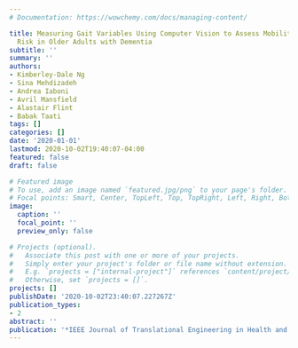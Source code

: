 ```yaml
---
# Documentation: https://wowchemy.com/docs/managing-content/

title: Measuring Gait Variables Using Computer Vision to Assess Mobility and Fall
  Risk in Older Adults with Dementia
subtitle: ''
summary: ''
authors:
- Kimberley-Dale Ng
- Sina Mehdizadeh
- Andrea Iaboni
- Avril Mansfield
- Alastair Flint
- Babak Taati
tags: []
categories: []
date: '2020-01-01'
lastmod: 2020-10-02T19:40:07-04:00
featured: false
draft: false

# Featured image
# To use, add an image named `featured.jpg/png` to your page's folder.
# Focal points: Smart, Center, TopLeft, Top, TopRight, Left, Right, BottomLeft, Bottom, BottomRight.
image:
  caption: ''
  focal_point: ''
  preview_only: false

# Projects (optional).
#   Associate this post with one or more of your projects.
#   Simply enter your project's folder or file name without extension.
#   E.g. `projects = ["internal-project"]` references `content/project/deep-learning/index.md`.
#   Otherwise, set `projects = []`.
projects: []
publishDate: '2020-10-02T23:40:07.227267Z'
publication_types:
- 2
abstract: ''
publication: '*IEEE Journal of Translational Engineering in Health and Medicine*'
---
```

